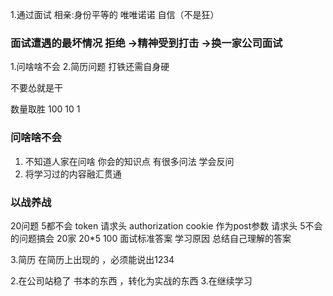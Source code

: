 1.通过面试
相亲:身份平等的 唯唯诺诺 自信（不是狂）

### 面试遭遇的最坏情况 拒绝 ->精神受到打击  ->换一家公司面试
1.问啥啥不会
2.简历问题 
打铁还需自身硬

不要怂就是干

数量取胜 100 10 1

### 问啥啥不会
1. 不知道人家在问啥 
   你会的知识点 有很多问法 
   学会反问
2. 将学习过的内容融汇贯通
### 以战养战
20问题 5都不会 token 请求头 authorization  cookie 作为post参数 请求头
5不会的问题搞会
20家 
20*5 100 
面试标准答案  学习原因 总结自己理解的答案

3.简历 
 在简历上出现的 ，必须能说出1234


2.在公司站稳了
书本的东西 ，转化为实战的东西
3.在继续学习